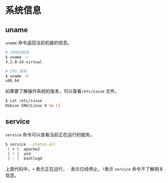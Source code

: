 # 系统信息

## uname

`uname` 命令返回当前机器的信息。

```bash
# 内核的版本
$ uname -r
3.2.0-24-virtual

# CPU 架构
$ uname -m
x86_64
```

如果要了解操作系统的版本，可以查看`/etc/issue` 文件。

```bash
$ cat /etc/issue
Debian GNU/Linux 9 \n \l
```

## service

`service` 命令可以查看当前正在运行的服务。

```bash
$ service --status-all
 [ + ]  apache2
 [ ? ]  atd
 [ - ]  bootlogd
```

上面代码中，`+` 表示正在运行，`-` 表示已经停止，`?`表示 `service` 命令不了解相关信息。

